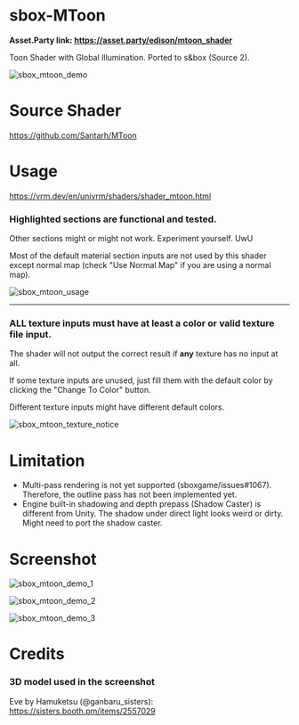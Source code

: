 # sbox-MToon

**Asset.Party link: https://asset.party/edison/mtoon_shader**

Toon Shader with Global Illumination. Ported to s&amp;box (Source 2).

![sbox_mtoon_demo](https://user-images.githubusercontent.com/5277788/202857510-282e7438-6486-467f-b082-4c604cc1840c.png)

# Source Shader
https://github.com/Santarh/MToon

# Usage

https://vrm.dev/en/univrm/shaders/shader_mtoon.html

### Highlighted sections are functional and tested.
Other sections might or might not work. Experiment yourself. UwU

Most of the default material section inputs are not used by this shader except normal map (check "Use Normal Map" if you are using a normal map).

![sbox_mtoon_usage](https://user-images.githubusercontent.com/5277788/202855945-37f5b395-89ff-4a21-ad34-14b7e00c7f0a.png)

---

### ALL texture inputs must have at least a color or valid texture file input.
The shader will not output the correct result if **any** texture has no input at all.

If some texture inputs are unused, just fill them with the default color by clicking the "Change To Color" button.

Different texture inputs might have different default colors.

![sbox_mtoon_texture_notice](https://user-images.githubusercontent.com/5277788/202855018-1a9a751f-2341-4e51-b925-403226d568fa.png)

# Limitation

- Multi-pass rendering is not yet supported (sboxgame/issues#1067). Therefore, the outline pass has not been implemented yet.
- Engine built-in shadowing and depth prepass (Shadow Caster) is different from Unity. The shadow under direct light looks weird or dirty. Might need to port the shadow caster.

# Screenshot

![sbox_mtoon_demo_1](https://user-images.githubusercontent.com/5277788/202859678-84acb33f-4477-4c04-807d-ec37c1dc3b4a.png)

![sbox_mtoon_demo_2](https://user-images.githubusercontent.com/5277788/202859717-d1afe748-e87e-40fd-9f38-795fecb2ebbd.png)

![sbox_mtoon_demo_3](https://user-images.githubusercontent.com/5277788/201977946-14832108-164c-4f9b-af71-93f289ce706e.png)

# Credits

### 3D model used in the screenshot
Eve by Hamuketsu (@ganbaru_sisters): https://sisters.booth.pm/items/2557029
